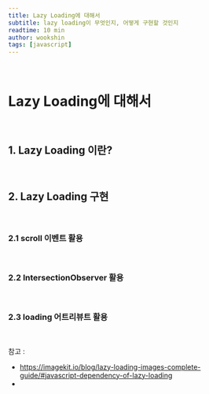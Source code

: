```yaml
---
title: Lazy Loading에 대해서
subtitle: lazy loading이 무엇인지, 어떻게 구현할 것인지
readtime: 10 min
author: wookshin
tags: [javascript]
---
```


<br/>

# Lazy Loading에 대해서

<br/>

## 1. Lazy Loading 이란?

<br/>

## 2. Lazy Loading 구현 

<br/>

### 2.1 scroll 이벤트 활용

<br/>

### 2.2 IntersectionObserver 활용

<br/>

### 2.3 loading 어트리뷰트 활용

<br/>

참고 :
 - https://imagekit.io/blog/lazy-loading-images-complete-guide/#javascript-dependency-of-lazy-loading
 - 
<br/><br/><br/><br/><br/>
